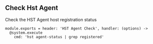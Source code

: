 ## Check Hst Agent

Check the HST Agent host registration status

    module.exports = header: 'HST Agent Check', handler: (options) ->
      @system.execute
        cmd: 'hst agent-status | grep registered'
